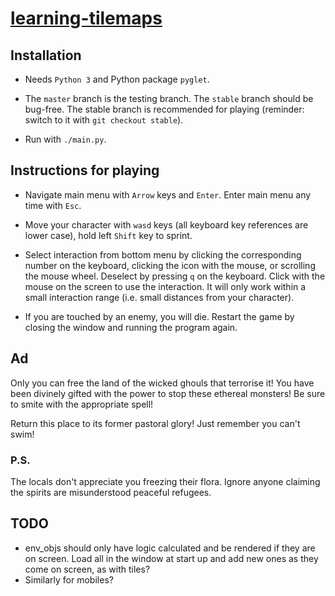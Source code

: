 # [learning-tilemaps](https://github.com/eidoom/learning-tilemaps)

## Installation

* Needs `Python 3` and Python package `pyglet`.

* The `master` branch is the testing branch. The `stable` branch should be bug-free. The stable branch is recommended 
for playing (reminder: switch to it with `git checkout stable`).

* Run with `./main.py`.

## Instructions for playing

* Navigate main menu with `Arrow` keys and `Enter`. Enter main menu any time with `Esc`.

* Move your character with `wasd` keys (all keyboard key references are lower case), hold left `Shift` key to sprint.

* Select interaction from bottom menu by clicking the corresponding number on the keyboard, clicking the icon with the 
mouse, or scrolling the mouse wheel. Deselect by pressing `q` on the keyboard. Click with the mouse on the screen to use 
the interaction. It will only work within a small interaction range (i.e. small distances from your character).

* If you are touched by an enemy, you will die. Restart the game by closing the window and running the program again.

## Ad

Only you can free the land of the wicked ghouls that terrorise it!
You have been divinely gifted with the power to stop these ethereal monsters!
Be sure to smite with the appropriate spell!

Return this place to its former pastoral glory!
Just remember you can't swim!

### P.S.

The locals don't appreciate you freezing their flora.
Ignore anyone claiming the spirits are misunderstood peaceful refugees.

## TODO

* env_objs should only have logic calculated and be rendered if they are on screen. Load all in the window at start up
and add new ones as they come on screen, as with tiles?
* Similarly for mobiles?
